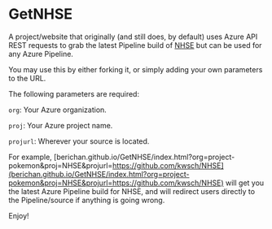 # GetNHSE

A project/website that originally (and still does, by default) uses Azure API REST requests to grab the latest Pipeline build of [NHSE](https://github.com/kwsch/NHSE) but can be used for any Azure Pipeline.

You may use this by either forking it, or simply adding your own parameters to the URL.

The following parameters are required:

`org`: Your Azure organization.

`proj`: Your Azure project name.

`projurl`: Wherever your source is located.

For example, [berichan.github.io/GetNHSE/index.html?org=project-pokemon&proj=NHSE&projurl=https://github.com/kwsch/NHSE](berichan.github.io/GetNHSE/index.html?org=project-pokemon&proj=NHSE&projurl=https://github.com/kwsch/NHSE) will get you the latest Azure Pipeline build for NHSE, and will redirect users directly to the Pipeline/source if anything is going wrong.

Enjoy!
